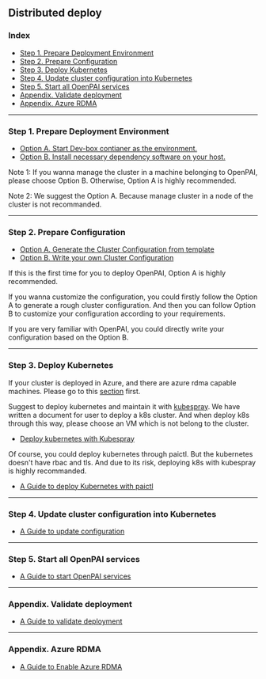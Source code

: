 <!--
  Copyright (c) Microsoft Corporation
  All rights reserved.

  MIT License

  Permission is hereby granted, free of charge, to any person obtaining a copy of this software and associated
  documentation files (the "Software"), to deal in the Software without restriction, including without limitation
  the rights to use, copy, modify, merge, publish, distribute, sublicense, and/or sell copies of the Software, and
  to permit persons to whom the Software is furnished to do so, subject to the following conditions:
  The above copyright notice and this permission notice shall be included in all copies or substantial portions of the Software.

  THE SOFTWARE IS PROVIDED *AS IS*, WITHOUT WARRANTY OF ANY KIND, EXPRESS OR IMPLIED, INCLUDING
  BUT NOT LIMITED TO THE WARRANTIES OF MERCHANTABILITY, FITNESS FOR A PARTICULAR PURPOSE AND
  NONINFRINGEMENT. IN NO EVENT SHALL THE AUTHORS OR COPYRIGHT HOLDERS BE LIABLE FOR ANY CLAIM,
  DAMAGES OR OTHER LIABILITY, WHETHER IN AN ACTION OF CONTRACT, TORT OR OTHERWISE, ARISING FROM,
  OUT OF OR IN CONNECTION WITH THE SOFTWARE OR THE USE OR OTHER DEALINGS IN THE SOFTWARE.
-->

## Distributed deploy

### Index
- [Step 1. Prepare Deployment Environment](#c-step-1)
- [Step 2. Prepare Configuration](#c-step-2)
- [Step 3. Deploy Kubernetes](#c-step-3)
- [Step 4. Update cluster configuration into Kubernetes](#c-step-4)
- [Step 5. Start all OpenPAI services](#c-step-5)
- [Appendix. Validate deployment](#appendix)
- [Appendix. Azure RDMA](#az_rdma)

***

### Step 1. Prepare Deployment Environment <a name="c-step-1"></a>

- [Option A. Start Dev-box contianer as the environment.](./how-to-setup-dev-box.md)
- [Option B. Install necessary dependency software on your host.](./how-to-install-depdencey.md)

Note 1: If you wanna manage the cluster in a machine belonging to OpenPAI, please choose Option B. Otherwise, Option A is highly recommended.

Note 2: We suggest the Option A. Because manage cluster in a node of the cluster is not recommanded.

***

### Step 2. Prepare Configuration <a name="c-step-2"></a>

- [Option A. Generate the Cluster Configuration from template](./how-to-generate-cluster-config.md)
- [Option B. Write your own Cluster Configuration](./customized-configuration.md)

If this is the first time for you to deploy OpenPAI, Option A is highly recommended.

If you wanna customize the configuration, you could firstly follow the Option A to generate a rough cluster configuration. And then you can follow Option B to customize your configuration according to your requirements.

If you are very familiar with OpenPAI, you could directly write your configuration based on the Option B.

***

### Step 3. Deploy Kubernetes <a name="c-step-3"></a>

If your cluster is deployed in Azure, and there are azure rdma capable machines. Please go to this [section](#az_rdma) first.

Suggest to deploy kubernetes and maintain it with [kubespray](https://github.com/kubernetes-sigs/kubespray). We have written a document for user to deploy a k8s cluster. And when deploy k8s through this way, please choose an VM which is not belong to the cluster.
 - [Deploy kubernetes with Kubespray](./../../../contrib/kubespray/readme.md) 


Of course, you could deploy kubernetes through paictl. But the kubernetes doesn't have rbac and tls. And due to its risk, deploying k8s with kubespray is highly recommanded.

- [A Guide to deploy Kubernetes with paictl](./how-to-bootup-k8s.md)

***

### Step 4. Update cluster configuration into Kubernetes <a name="c-step-4"></a>

- [A Guide to update configuration](./push-cfg-and-set-id.md)

***

### Step 5. Start all OpenPAI services <a name="c-step-5"></a>

- [A Guide to start OpenPAI services](./how-to-start-pai-serv.md)


***

### Appendix. Validate deployment <a name="appendix"></a>

- [A Guide to validate deployment](./validate-deployment.md)

***


### Appendix. Azure RDMA <a name="az_rdma"></a>

- [A Guide to Enable Azure RDMA](./azure/enable-az-rdma.md)